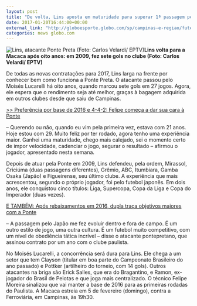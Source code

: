 ```yaml
---
layout: post
title: "De volta, Lins aposta em maturidade para superar 1ª passagem pela Ponte"
date: 2017-01-20T16:44:00+00:00
external_link: "http://globoesporte.globo.com/sp/campinas-e-regiao/futebol/times/ponte-preta/noticia/2017/01/de-volta-lins-aposta-em-maturidade-para-superar-1-passagem-pela-ponte.html"
categories: news globo.com
---
```

 ![Lins, atacante Ponte Preta (Foto: Carlos Velardi/ EPTV)](http://s2.glbimg.com/MCdLY8DP6Rwmi-WGRqudbrNy40Y=/277x0:686x539/300x397/s.glbimg.com/es/ge/f/original/2017/01/19/lins.4.jpg "Lins, atacante Ponte Preta (Foto: Carlos Velardi/ EPTV)")**Lins volta para a Macaca após oito anos: em 2009, fez sete gols no clube (Foto: Carlos Velardi/ EPTV)**

De todas as novas contratações para 2017, Lins larga na frente por conhecer bem como funciona a Ponte Preta. O atacante passou pelo Moisés Lucarelli há oito anos, quando marcou sete gols em 27 jogos. Agora, ele espera que o rendimento seja até melhor, graças à bagagem adquirida em outros clubes desde que saiu de Campinas.

[\>\>&nbsp;Preferência por base de 2016 e 4-4-2: Felipe começa a dar sua cara à Ponte](http://globoesporte.globo.com/sp/campinas-e-regiao/futebol/times/ponte-preta/noticia/2017/01/preferencia-por-base-de-2016-e-4-4-2-felipe-comeca-dar-sua-cara-ponte.html)

– Querendo ou não, quando eu vim pela primeira vez, estava com 21 anos. Hoje estou com 29. Muito feliz por ter rodado, agora tenho uma experiência maior. Ganhei uma maturidade, chego mais calejado, sei o momento certo de impor velocidade, cadenciar o jogo, segurar o resultado – afirmou o jogador, apresentado nesta semana.

Depois de atuar pela Ponte em 2009, Lins defendeu, pela ordem, Mirassol, Criciúma (duas passagens diferentes), Grêmio, ABC, Itumbiara, Gamba Osaka (Japão) e Figueirense, seu último clube. A experiência que mais acrescentou, segundo o próprio jogador, foi pelo futebol japonês. Em dois anos, ele conquistou cinco títulos: Liga, Supercopa, Copa da Liga e Copa do Imperador (duas vezes).

[E TAMBÉM: Após rebaixamentos em 2016, dupla traça objetivos maiores com a Ponte](http://globoesporte.globo.com/sp/campinas-e-regiao/futebol/times/ponte-preta/noticia/2017/01/apos-rebaixamentos-em-2016-dupla-traca-objetivos-maiores-com-ponte.html)  
  
– A passagem pelo Japão me fez evoluir dentro e fora de campo. É um outro estilo de jogo, uma outra cultura. É um futebol muito competitivo, com um nível de obediência tática incrível – disse o atacante pontepretano, que assinou contrato por um ano com o clube paulista.

No Moisés Lucarelli, a concorrência será dura para Lins. Ele chega a um setor que tem Clayson (titular em boa parte do Campeonato Brasileiro do ano passado) e Pottker (artilheiro do torneio, com 14 gols). Outros atacantes na briga são Erick Salles, que era do Bragantino, e Ramon, ex-jogador do Brasil de Pelotas e que joga mais centralizado. O técnico Felipe Moreira sinalizou que vai manter a base de 2016 para as primeiras rodadas do Paulista. A Macaca estreia em&nbsp;5 de fevereiro (domingo), contra a Ferroviária, em Campinas, às 19h30.&nbsp;

